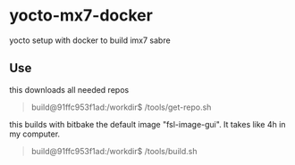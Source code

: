 # yocto-mx7-docker
yocto setup with docker to build imx7 sabre

## Use

this downloads all needed repos

> build@91ffc953f1ad:/workdir$ /tools/get-repo.sh

this builds with bitbake the default image "fsl-image-gui". It takes like 4h in my computer.

> build@91ffc953f1ad:/workdir$ /tools/build.sh
